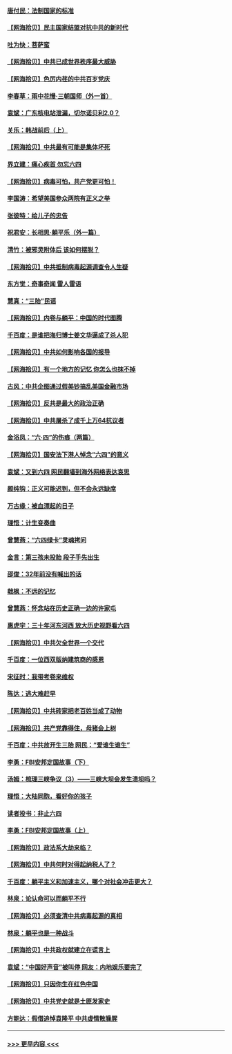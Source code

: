 #### [唐付民：法制国家的标准](../pages/nsc993/n13032944.md?t=06200151) 
#### [【网海拾贝】民主国家结盟对抗中共的新时代](../pages/nsc993/n13031717.md?t=06200151) 
#### [吐为快：菩萨蛮](../pages/nsc993/n13030033.md?t=06200151) 
#### [【网海拾贝】中共已成世界秩序最大威胁](../pages/nsc993/n13028138.md?t=06200151) 
#### [【网海拾贝】色厉内荏的中共百岁党庆](../pages/nsc993/n13025582.md?t=06200151) 
#### [李春草：雨中花慢‧三朝国师（外一首）](../pages/nsc993/n13025567.md?t=06200151) 
#### [袁斌：广东核电站泄漏，切尔诺贝利2.0？](../pages/nsc993/n13025475.md?t=06200151) 
#### [关乐：韩战前后（上）](../pages/nsc993/n13025387.md?t=06200151) 
#### [【网海拾贝】中共最有可能是集体坏死](../pages/nsc993/n13023101.md?t=06200151) 
#### [界立建：痛心疾首 勿忘六四](../pages/nsc993/n13022339.md?t=06200151) 
#### [【网海拾贝】病毒可怕，共产党更可怕！](../pages/nsc993/n13020728.md?t=06200151) 
#### [李国涛：希望美国参众两院有正义之举](../pages/nsc993/n13020674.md?t=06200151) 
#### [张彼特：给儿子的忠告](../pages/nsc993/n13018934.md?t=06200151) 
#### [祝君安：长相思‧躺平乐（外一篇）](../pages/nsc993/n13018923.md?t=06200151) 
#### [清竹：被邪灵附体后 该如何摆脱？](../pages/nsc993/n13018877.md?t=06200151) 
#### [【网海拾贝】中共抵制病毒起源调查令人生疑](../pages/nsc993/n13017785.md?t=06200151) 
#### [东方觉：奇事奇闻 雷人雷语](../pages/nsc993/n13017577.md?t=06200151) 
#### [慧真：“三胎”民谣](../pages/nsc993/n13017394.md?t=06200151) 
#### [【网海拾贝】内卷与躺平：中国的时代图腾](../pages/nsc993/n13016128.md?t=06200151) 
#### [千百度：是谁把海归博士姜文华逼成了杀人犯](../pages/nsc993/n13015218.md?t=06200151) 
#### [【网海拾贝】中共如何影响各国的报导](../pages/nsc993/n13012599.md?t=06200151) 
#### [【网海拾贝】有一个地方的记忆 你怎么也抹不掉](../pages/nsc993/n13009802.md?t=06200151) 
#### [古风：中共企图通过假美钞搞乱美国金融市场](../pages/nsc993/n13009626.md?t=06200151) 
#### [【网海拾贝】反共是最大的政治正确](../pages/nsc993/n13007051.md?t=06200151) 
#### [【网海拾贝】中共屠杀了成千上万64抗议者](../pages/nsc993/n13002713.md?t=06200151) 
#### [金浴凤：“六·四”的伤痕（两篇）](../pages/nsc993/n13001719.md?t=06200151) 
#### [【网海拾贝】国安法下港人悼念“六四”的意义](../pages/nsc993/n13001039.md?t=06200151) 
#### [袁斌：又到六四 网民翻墙到海外网络表达哀思](../pages/nsc993/n13000995.md?t=06200151) 
#### [颜纯钩：正义可能迟到，但不会永远缺席](../pages/nsc993/n13000920.md?t=06200151) 
#### [万古缘：被血漂起的日子](../pages/nsc993/n13000914.md?t=06200151) 
#### [理悟：计生变奏曲](../pages/nsc993/n13000414.md?t=06200151) 
#### [曾慧燕：“六四绿卡”灵魂拷问](../pages/nsc993/n13000277.md?t=06200151) 
#### [金言：第三孩未投胎 段子手先出生](../pages/nsc993/n13000215.md?t=06200151) 
#### [邵俊：32年前没有喊出的话](../pages/nsc993/n13000181.md?t=06200151) 
#### [戟枫：不远的记忆](../pages/nsc993/n13000121.md?t=06200151) 
#### [曾慧燕：怀念站在历史正确一边的许家屯](../pages/nsc993/n13000073.md?t=06200151) 
#### [惠虎宇：三十年河东河西 放大历史视野看六四](../pages/nsc993/n13000018.md?t=06200151) 
#### [【网海拾贝】中共欠全世界一个交代](../pages/nsc993/n12998706.md?t=06200151) 
#### [千百度：一位西双版纳建筑商的感恩](../pages/nsc993/n12998487.md?t=06200151) 
#### [宋征时：我带考卷来维权](../pages/nsc993/n12994088.md?t=06200151) 
#### [陈达：逃大难赶早](../pages/nsc993/n12993569.md?t=06200151) 
#### [【网海拾贝】中共砖家把老百姓当成了动物](../pages/nsc993/n12993483.md?t=06200151) 
#### [【网海拾贝】共产党靠得住，母猪会上树](../pages/nsc993/n12990730.md?t=06200151) 
#### [千百度：中共放开生三胎 网民：“爱谁生谁生”](../pages/nsc993/n12990644.md?t=06200151) 
#### [李勇：FBI安邦定国故事（下）](../pages/nsc993/n12987854.md?t=06200151) 
#### [汤姆：梳理三峡争议（3）——三峡大坝会发生溃坝吗？](../pages/nsc993/n12989806.md?t=06200151) 
#### [理悟：大陆同胞，看好你的孩子](../pages/nsc993/n12989778.md?t=06200151) 
#### [读者投书：非止六四](../pages/nsc993/n12989673.md?t=06200151) 
#### [李勇：FBI安邦定国故事（上）](../pages/nsc993/n12987749.md?t=06200151) 
#### [【网海拾贝】政法系大劫来临？](../pages/nsc993/n12987596.md?t=06200151) 
#### [【网海拾贝】中共何时对得起纳税人了？](../pages/nsc993/n12985578.md?t=06200151) 
#### [千百度：躺平主义和加速主义，哪个对社会冲击更大？](../pages/nsc993/n12985512.md?t=06200151) 
#### [林泉：论认命可以而躺平不行](../pages/nsc993/n12985505.md?t=06200151) 
#### [【网海拾贝】必须查清中共病毒起源的真相](../pages/nsc993/n12984276.md?t=06200151) 
#### [林泉：躺平也是一种战斗](../pages/nsc993/n12984194.md?t=06200151) 
#### [【网海拾贝】中共政权就建立在谎言上](../pages/nsc993/n12981880.md?t=06200151) 
#### [袁斌：“中国好声音”被叫停 网友：内地娱乐要完了](../pages/nsc993/n12981826.md?t=06200151) 
#### [【网海拾贝】只因你生在红色中国](../pages/nsc993/n12979096.md?t=06200151) 
#### [【网海拾贝】中共党史就是土匪发家史](../pages/nsc993/n12976478.md?t=06200151) 
#### [方能达：假借追悼袁隆平 中共虚情散臊腥](../pages/nsc993/n12976396.md?t=06200151) 

----
#### [ >>> 更早内容 <<< ](../indexes/nsc993-earlier.md)
